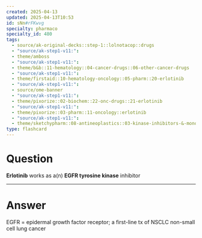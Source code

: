 ```yaml
---
created: 2025-04-13
updated: 2025-04-13T10:53
id: sNn#rFKwvg
specialty: pharmaco
specialty_id: 480
tags:
  - source/ak-original-decks::step-1::lolnotacop::drugs
  - "source/ak-step1-v11:": 
  - theme/amboss
  - "source/ak-step1-v11:": 
  - theme/b&b::11-hematology::04-cancer-drugs::06-other-cancer-drugs
  - "source/ak-step1-v11:": 
  - theme/firstaid::10-hematology-oncology::05-pharm::20-erlotinib
  - "source/ak-step1-v11:": 
  - source/ome-banner
  - "source/ak-step1-v11:": 
  - theme/pixorize::02-biochem::22-onc-drugs::21-erlotinib
  - "source/ak-step1-v11:": 
  - theme/pixorize::03-pharm::11-oncology::erlotinib
  - "source/ak-step1-v11:": 
  - theme/sketchypharm::08-antineoplastics::03-kinase-inhibitors-&-monoclonal-antibodies::01-imatinib,-erlotinib,-sorafenib,-sunitinib,-vemurafenib"
type: flashcard
---
```


# Question
**Erlotinib** works as a(n) **EGFR tyrosine kinase** inhibitor

---

# Answer
EGFR = epidermal growth factor receptor; a first-line tx of NSCLC non-small cell lung cancer